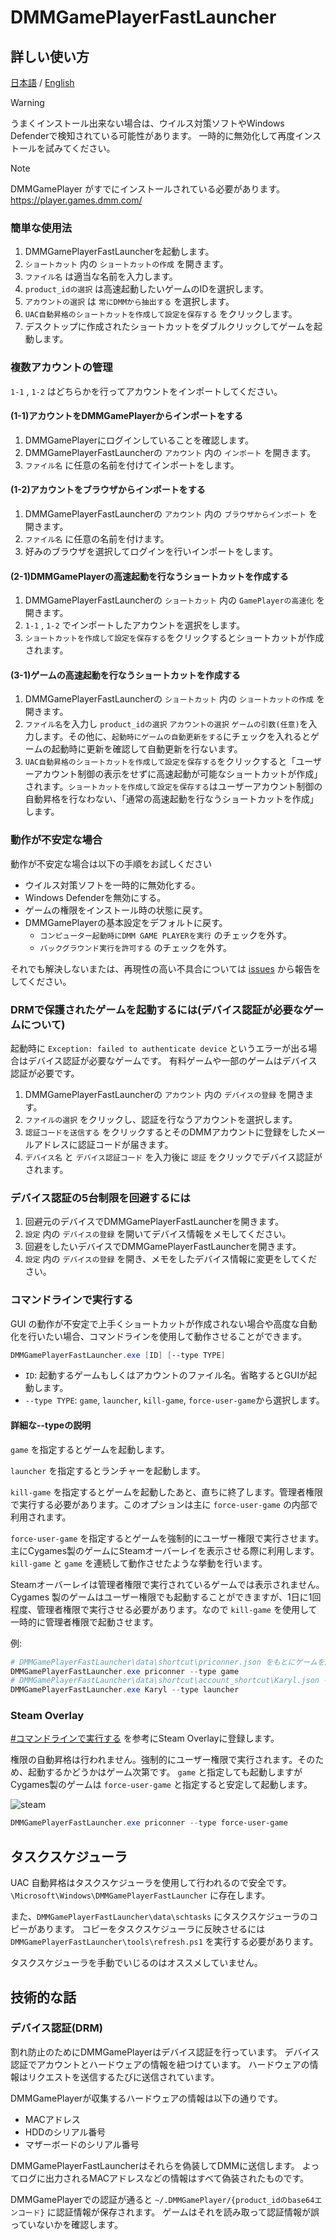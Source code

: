 # DMMGamePlayerFastLauncher

## 詳しい使い方

[日本語](/README.md) / [English](/README-en.md)

> [!WARNING]
> うまくインストール出来ない場合は、ウイルス対策ソフトやWindows Defenderで検知されている可能性があります。
> 一時的に無効化して再度インストールを試みてください。

> [!NOTE]
> DMMGamePlayer がすでにインストールされている必要があります。
> <https://player.games.dmm.com/>

### 簡単な使用法

1. DMMGamePlayerFastLauncherを起動します。
2. `ショートカット` 内の `ショートカットの作成` を開きます。
3. `ファイル名` は適当な名前を入力します。
4. `product_idの選択` は高速起動したいゲームのIDを選択します。
5. `アカウントの選択` は `常にDMMから抽出する` を選択します。
6. `UAC自動昇格のショートカットを作成して設定を保存する` をクリックします。
7. デスクトップに作成されたショートカットをダブルクリックしてゲームを起動します。

### 複数アカウントの管理

`1-1` , `1-2` はどちらかを行ってアカウントをインポートしてください。

#### (1-1)アカウントをDMMGamePlayerからインポートをする

1. DMMGamePlayerにログインしていることを確認します。
2. DMMGamePlayerFastLauncherの `アカウント` 内の `インポート` を開きます。
3. `ファイル名` に任意の名前を付けてインポートをします。

#### (1-2)アカウントをブラウザからインポートをする

1. DMMGamePlayerFastLauncherの `アカウント` 内の `ブラウザからインポート` を開きます。
2. `ファイル名` に任意の名前を付けます。
3. 好みのブラウザを選択してログインを行いインポートをします。

#### (2-1)DMMGamePlayerの高速起動を行なうショートカットを作成する

1. DMMGamePlayerFastLauncherの `ショートカット` 内の `GamePlayerの高速化` を開きます。
2. `1-1` , `1-2` でインポートしたアカウントを選択をします。
3. `ショートカットを作成して設定を保存する`をクリックするとショートカットが作成されます。

#### (3-1)ゲームの高速起動を行なうショートカットを作成する

1. DMMGamePlayerFastLauncherの `ショートカット` 内の `ショートカットの作成` を開きます。
2. `ファイル名`を入力し `product_idの選択` `アカウントの選択` `ゲームの引数(任意)`を入力します。その他に、`起動時にゲームの自動更新をする`にチェックを入れるとゲームの起動時に更新を確認して自動更新を行ないます。
3. `UAC自動昇格のショートカットを作成して設定を保存する`をクリックすると「ユーザーアカウント制御の表示をせずに高速起動が可能なショートカットが作成」されます。`ショートカットを作成して設定を保存する`はユーザーアカウント制御の自動昇格を行なわない、「通常の高速起動を行なうショートカットを作成」します。

### 動作が不安定な場合

動作が不安定な場合は以下の手順をお試しください

- ウイルス対策ソフトを一時的に無効化する。
- Windows Defenderを無効にする。
- ゲームの権限をインストール時の状態に戻す。
- DMMGamePlayerの基本設定をデフォルトに戻す。
  - `コンピューター起動時にDMM GAME PLAYERを実行` のチェックを外す。
  - `バックグラウンド実行を許可する` のチェックを外す。

それでも解決しないまたは、再現性の高い不具合については [issues](https://github.com/fa0311/DMMGamePlayerFastLauncher/issues/new/choose) から報告をしてください。

### DRMで保護されたゲームを起動するには(デバイス認証が必要なゲームについて)

起動時に `Exception: failed to authenticate device` というエラーが出る場合はデバイス認証が必要なゲームです。
有料ゲームや一部のゲームはデバイス認証が必要です。

1. DMMGamePlayerFastLauncherの `アカウント` 内の `デバイスの登録` を開きます。
2. `ファイルの選択` をクリックし、認証を行なうアカウントを選択します。
3. `認証コードを送信する` をクリックするとそのDMMアカウントに登録をしたメールアドレスに認証コードが届きます。
4. `デバイス名` と `デバイス認証コード` を入力後に `認証` をクリックでデバイス認証がされます。

### デバイス認証の5台制限を回避するには

1. 回避元のデバイスでDMMGamePlayerFastLauncherを開きます。
2. `設定` 内の `デバイスの登録` を開いてデバイス情報をメモしてください。
3. 回避をしたいデバイスでDMMGamePlayerFastLauncherを開きます。
4. `設定` 内の `デバイスの登録` を開き、メモをしたデバイス情報に変更をしてください。

### コマンドラインで実行する

GUI の動作が不安定で上手くショートカットが作成されない場合や高度な自動化を行いたい場合、コマンドラインを使用して動作させることができます。

```ps1
DMMGamePlayerFastLauncher.exe [ID] [--type TYPE]
```

- `ID`: 起動するゲームもしくはアカウントのファイル名。省略するとGUIが起動します。
- `--type TYPE`: `game`, `launcher`, `kill-game`, `force-user-game`から選択します。

#### 詳細な--typeの説明

`game` を指定するとゲームを起動します。

`launcher` を指定するとランチャーを起動します。

`kill-game` を指定するとゲームを起動したあと、直ちに終了します。管理者権限で実行する必要があります。このオプションは主に `force-user-game` の内部で利用されます。

`force-user-game` を指定するとゲームを強制的にユーザー権限で実行させます。主にCygames製のゲームにSteamオーバーレイを表示させる際に利用します。`kill-game` と `game` を連続して動作させたような挙動を行います。

Steamオーバーレイは管理者権限で実行されているゲームでは表示されません。
Cygames 製のゲームはユーザー権限でも起動することができますが、1日に1回程度、管理者権限で実行させる必要があります。なので `kill-game` を使用して一時的に管理者権限で起動させます。

例:

```ps1
# DMMGamePlayerFastLauncher\data\shortcut\priconner.json をもとにゲームを起動します。
DMMGamePlayerFastLauncher.exe priconner --type game
# DMMGamePlayerFastLauncher\data\shortcut\account_shortcut\Karyl.json をもとにゲームを起動します。
DMMGamePlayerFastLauncher.exe Karyl --type launcher
```

### Steam Overlay

[#コマンドラインで実行する](#コマンドラインで実行する) を参考にSteam Overlayに登録します。

権限の自動昇格は行われません。強制的にユーザー権限で実行されます。そのため、起動するかどうかはゲーム次第です。
`game` と指定しても起動しますが Cygames製のゲームは `force-user-game` と指定すると安定して起動します。

![steam](./img/steam.png)

```ps1
DMMGamePlayerFastLauncher.exe priconner --type force-user-game
```

## タスクスケジューラ

UAC 自動昇格はタスクスケジューラを使用して行われるので安全です。
`\Microsoft\Windows\DMMGamePlayerFastLauncher` に存在します。

また、`DMMGamePlayerFastLauncher\data\schtasks` にタスクスケジューラのコピーがあります。
コピーをタスクスケジューラに反映させるには `DMMGamePlayerFastLauncher\tools\refresh.ps1` を実行する必要があります。

タスクスケジューラを手動でいじるのはオススメしていません。

## 技術的な話

### デバイス認証(DRM)

割れ防止のためにDMMGamePlayerはデバイス認証を行っています。
デバイス認証でアカウントとハードウェアの情報を紐つけています。
ハードウェアの情報はリクエストを送信するたびに送信されています。

DMMGamePlayerが収集するハードウェアの情報は以下の通りです。

- MACアドレス
- HDDのシリアル番号
- マザーボードのシリアル番号

DMMGamePlayerFastLauncherはそれらを偽装してDMMに送信します。
よってログに出力されるMACアドレスなどの情報はすべて偽装されたものです。

DMMGamePlayerでの認証が通ると `~/.DMMGamePlayer/{product_idのbase64エンコード}` に認証情報が保存されます。
ゲームはそれを読み取って認証情報が誤っていないかを確認します。
